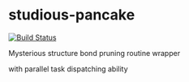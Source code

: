 # studious-pancake

[![Build Status](https://travis-ci.com/HsuanTingLu/studious-pancake.svg?token=tDHixgpdZAhsXN1fMdDk&branch=master)](https://travis-ci.com/HsuanTingLu/studious-pancake)

Mysterious structure bond pruning routine wrapper

with parallel task dispatching ability
